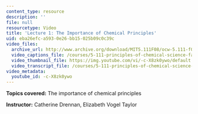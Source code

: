 ```yaml
---
content_type: resource
description: ''
file: null
resourcetype: Video
title: 'Lecture 1: The Importance of Chemical Principles'
uid: eba26efc-a593-0e26-bb15-025b09c0c39c
video_files:
  archive_url: http://www.archive.org/download/MIT5.111F08/ocw-5.111-f08-lec01_300k.mp4
  video_captions_file: /courses/5-111-principles-of-chemical-science-fall-2008/b52c697960075dd894bc1b6a865daa59_-c-X8zk0ywo.vtt
  video_thumbnail_file: https://img.youtube.com/vi/-c-X8zk0ywo/default.jpg
  video_transcript_file: /courses/5-111-principles-of-chemical-science-fall-2008/f562084c51ab8bcc3ff67beed05e5e4c_-c-X8zk0ywo.pdf
video_metadata:
  youtube_id: -c-X8zk0ywo
---
```


**Topics covered:** The importance of chemical principles

**Instructor:** Catherine Drennan, Elizabeth Vogel Taylor